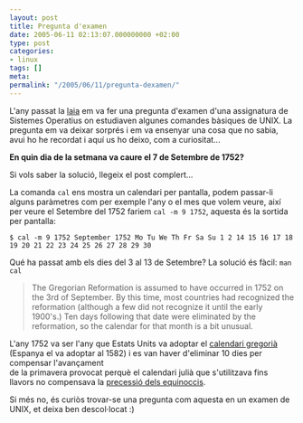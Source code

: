 ```yaml
---
layout: post
title: Pregunta d'examen
date: 2005-06-11 02:13:07.000000000 +02:00
type: post
categories:
- linux
tags: []
meta:
permalink: "/2005/06/11/pregunta-dexamen/"
---
```

L'any passat la [laia](/~laia/) em va fer una pregunta d'examen d'una assignatura de Sistemes Operatius on estudiaven algunes comandes bàsiques de UNIX. La pregunta em va deixar sorprés i em va ensenyar una cosa que no sabia, avui ho he recordat i aquí us ho deixo, com a curiositat...

**En quin dia de la setmana va caure el 7 de Setembre de 1752?**

Si vols saber la solució, llegeix el post complert...<!--more-->

La comanda `cal` ens mostra un calendari per pantalla, podem passar-li alguns paràmetres com per exemple l'any o el mes que volem veure, així per veure el Setembre del 1752 fariem `cal -m 9 1752`, aquesta és la sortida per pantalla:

```
$ cal -m 9 1752 September 1752 Mo Tu We Th Fr Sa Su 1 2 14 15 16 17 18 19 20 21 22 23 24 25 26 27 28 29 30
```

Qué ha passat amb els dies del 3 al 13 de Setembre? La solució és fàcil: `man cal`

> The Gregorian Reformation is assumed to have occurred in 1752 on the 3rd of September. By this time, most countries had recognized the reformation (although a few did not recognize it until the early 1900's.) Ten days following that date were eliminated by the reformation, so the calendar for that month is a bit unusual.

L'any 1752 va ser l'any que Estats Units va adoptar el [calendari gregorià](http://ca.wikipedia.org/wiki/Calendari_gregorià) (Espanya el va adoptar al 1582) i es van haver d'eliminar 10 dies per compensar l'avançament  
de la primavera provocat perquè el calendari julià que s'utilitzava fins llavors no compensava la [precessió dels equinoccis](http://ca.wikipedia.org/wiki/Precessió_dels_equinoccis).

Si més no, és curiòs trovar-se una pregunta com aquesta en un examen de UNIX, et deixa ben descol·locat :)

